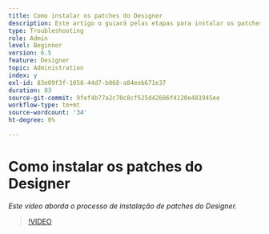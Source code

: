 ```yaml
---
title: Como instalar os patches do Designer
description: Este artigo o guiará pelas etapas para instalar os patches do AEM Forms Designer
type: Troubleshooting
role: Admin
level: Beginner
version: 6.5
feature: Designer
topic: Administration
index: y
exl-id: 83e09f3f-1058-44d7-b068-a84eeb671e37
duration: 83
source-git-commit: 9fef4b77a2c70c8cf525d42686f4120e481945ee
workflow-type: tm+mt
source-wordcount: '34'
ht-degree: 0%

---
```


# Como instalar os patches do Designer

*Este vídeo aborda o processo de instalação de patches do Designer.*

>[!VIDEO](https://video.tv.adobe.com/v/335504?quality=12&learn=on)
